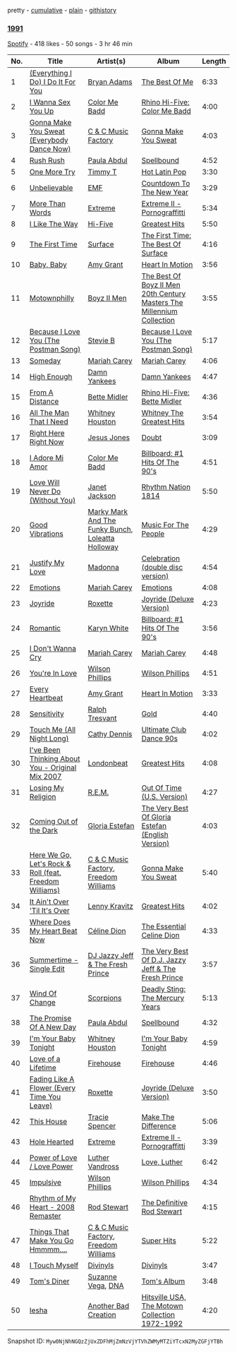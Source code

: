 pretty - [cumulative](/playlists/cumulative/6ATJMRUakF2bhZcPBYjnD5.md) - [plain](/playlists/plain/6ATJMRUakF2bhZcPBYjnD5) - [githistory](https://github.githistory.xyz/mackorone/spotify-playlist-archive/blob/main/playlists/plain/6ATJMRUakF2bhZcPBYjnD5)

### [1991](https://open.spotify.com/playlist/6ATJMRUakF2bhZcPBYjnD5)

> 

[Spotify](https://open.spotify.com/user/spotify) - 418 likes - 50 songs - 3 hr 46 min

| No. | Title | Artist(s) | Album | Length |
|---|---|---|---|---|
| 1 | [\(Everything I Do\) I Do It For You](https://open.spotify.com/track/1ciy5CRswf24uRe815Wnve) | [Bryan Adams](https://open.spotify.com/artist/3Z02hBLubJxuFJfhacLSDc) | [The Best Of Me](https://open.spotify.com/album/21hEsQUnuxQw3mFKL9O35g) | 6:33 |
| 2 | [I Wanna Sex You Up](https://open.spotify.com/track/07efOAoPwcRdd4W6gi8BRF) | [Color Me Badd](https://open.spotify.com/artist/1QtIfAa6y7w2JhxYJhYeUG) | [Rhino Hi\-Five: Color Me Badd](https://open.spotify.com/album/2cvWdf4DRETYWWibcjQuue) | 4:00 |
| 3 | [Gonna Make You Sweat \(Everybody Dance Now\)](https://open.spotify.com/track/36rXHqN7D1ETFhyKXXKs4w) | [C & C Music Factory](https://open.spotify.com/artist/7krx6UBDKLwE0q3s3fesqF) | [Gonna Make You Sweat](https://open.spotify.com/album/5obiQeM3NZ4NMsoeVxNDxw) | 4:03 |
| 4 | [Rush Rush](https://open.spotify.com/track/015qd1I4v00JIoK7yOUgKC) | [Paula Abdul](https://open.spotify.com/artist/4PpmBoqphQusNFsxuVKb6j) | [Spellbound](https://open.spotify.com/album/6gHhunUztPgpyBmzeie6MH) | 4:52 |
| 5 | [One More Try](https://open.spotify.com/track/54KOZ6Ivk9Aj599agfNTcf) | [Timmy T](https://open.spotify.com/artist/5gqcLXiJcBVEduXVle7JN1) | [Hot Latin Pop](https://open.spotify.com/album/3oZwKEJvFfgsYB3KUA12NG) | 3:30 |
| 6 | [Unbelievable](https://open.spotify.com/track/1GkRtFi1i90d3QngEVQTDY) | [EMF](https://open.spotify.com/artist/39oSLGo3HkaeYXzUEGgAGQ) | [Countdown To The New Year](https://open.spotify.com/album/5FXKTAsu4P2YjPKyuHr9Sl) | 3:29 |
| 7 | [More Than Words](https://open.spotify.com/track/1gVgkQFOKa8Wc1HYsJtPdH) | [Extreme](https://open.spotify.com/artist/6w7j5wQ5AI5OQYlcM15s2L) | [Extreme II \- Pornograffitti](https://open.spotify.com/album/7DKHQxJTI32UyCdDdGwvRC) | 5:34 |
| 8 | [I Like The Way](https://open.spotify.com/track/0flZtKtmkZMNqFF7V7Yfmu) | [Hi\-Five](https://open.spotify.com/artist/0EVUivUkugMtNF09L4QBMH) | [Greatest Hits](https://open.spotify.com/album/50q6yYmQ9Mzk4L95sxGXib) | 5:50 |
| 9 | [The First Time](https://open.spotify.com/track/4iqnWPNCt4hhZ96KhjlJKq) | [Surface](https://open.spotify.com/artist/7dXeJ8kAqTqtvNWQNV3sdU) | [The First Time: The Best Of Surface](https://open.spotify.com/album/7xc458qB6WtWcmZt0CqWXk) | 4:16 |
| 10 | [Baby, Baby](https://open.spotify.com/track/3IDsegNBHC4pjGCOMTQYlU) | [Amy Grant](https://open.spotify.com/artist/72Nhcx7prNk2ZCxhx0Y5es) | [Heart In Motion](https://open.spotify.com/album/6YbWlg2x8aIHASDTunWF8H) | 3:56 |
| 11 | [Motownphilly](https://open.spotify.com/track/4wDSLkTUIpRsn3UbCzW9wV) | [Boyz II Men](https://open.spotify.com/artist/6O74knDqdv3XaWtkII7Xjp) | [The Best Of Boyz II Men 20th Century Masters The Millennium Collection](https://open.spotify.com/album/1aVyRcDS6m2qIyiSgCj4ge) | 3:55 |
| 12 | [Because I Love You \(The Postman Song\)](https://open.spotify.com/track/7KVrjDjOJiIHwGagvIt3cA) | [Stevie B](https://open.spotify.com/artist/6V7pNWhlJpD0s0bMdB1PU9) | [Because I Love You \(The Postman Song\)](https://open.spotify.com/album/6J68u4sGlHkZdHTxKROMA4) | 5:17 |
| 13 | [Someday](https://open.spotify.com/track/6TSM5vkz0WzyZsNAKKYDcw) | [Mariah Carey](https://open.spotify.com/artist/4iHNK0tOyZPYnBU7nGAgpQ) | [Mariah Carey](https://open.spotify.com/album/5SwNGsGw1I8H361DKiYnnn) | 4:06 |
| 14 | [High Enough](https://open.spotify.com/track/5t5rCnsgRBtcKqTB7SbD1Q) | [Damn Yankees](https://open.spotify.com/artist/7ihLzUpuNecU5VBkvOUDNq) | [Damn Yankees](https://open.spotify.com/album/2GSZ2kruaBmA5hR9xngeBX) | 4:47 |
| 15 | [From A Distance](https://open.spotify.com/track/2XERGeQnNj6Huz5wGCIKMs) | [Bette Midler](https://open.spotify.com/artist/13y0kncDD4J9wxCyfKr10W) | [Rhino Hi\-Five: Bette Midler](https://open.spotify.com/album/3mgn1ZXOltYngM0379LDHJ) | 4:36 |
| 16 | [All The Man That I Need](https://open.spotify.com/track/3lHJkG9kcsgsfjlEH2tkxi) | [Whitney Houston](https://open.spotify.com/artist/6XpaIBNiVzIetEPCWDvAFP) | [Whitney The Greatest Hits](https://open.spotify.com/album/4bXTYQ8nVBYO4k3C3TOVri) | 3:54 |
| 17 | [Right Here Right Now](https://open.spotify.com/track/3fcGGP62sllcNEhuFJVYeC) | [Jesus Jones](https://open.spotify.com/artist/0roeI3yPusDWwWRzAqTopw) | [Doubt](https://open.spotify.com/album/7hKst6QIxeAcpOx3o2y6mi) | 3:09 |
| 18 | [I Adore Mi Amor](https://open.spotify.com/track/2IcvNE6okbSq18lajo3SYE) | [Color Me Badd](https://open.spotify.com/artist/1QtIfAa6y7w2JhxYJhYeUG) | [Billboard: \#1 Hits Of The 90's](https://open.spotify.com/album/3UTqjsuiNuQ9uxxXyS8qa1) | 4:51 |
| 19 | [Love Will Never Do \(Without You\)](https://open.spotify.com/track/1SkJ8HjZUZRPYT3R2rh5sA) | [Janet Jackson](https://open.spotify.com/artist/4qwGe91Bz9K2T8jXTZ815W) | [Rhythm Nation 1814](https://open.spotify.com/album/4OD3LU6001esAtFshDX46M) | 5:50 |
| 20 | [Good Vibrations](https://open.spotify.com/track/5hWdgGVcfTeLPAiHM6EZG9) | [Marky Mark And The Funky Bunch](https://open.spotify.com/artist/4046bnFxFJdLEtG7F2qXaV), [Loleatta Holloway](https://open.spotify.com/artist/3m5hegxlB80Z2zQb1893pc) | [Music For The People](https://open.spotify.com/album/03ZfzcyHfeWSuADL87VuTQ) | 4:29 |
| 21 | [Justify My Love](https://open.spotify.com/track/6BWRvw630R8z2vNMok6quI) | [Madonna](https://open.spotify.com/artist/6tbjWDEIzxoDsBA1FuhfPW) | [Celebration \(double disc version\)](https://open.spotify.com/album/43lok9zd7BW5CoYkXZs7S0) | 4:54 |
| 22 | [Emotions](https://open.spotify.com/track/0cELvuwJW1acISUHYB6suj) | [Mariah Carey](https://open.spotify.com/artist/4iHNK0tOyZPYnBU7nGAgpQ) | [Emotions](https://open.spotify.com/album/0SHpIbyBLUugMXsl3yNkUz) | 4:08 |
| 23 | [Joyride](https://open.spotify.com/track/2IbIlJrDkaG42bwzskcnJL) | [Roxette](https://open.spotify.com/artist/2SHhfs4BiDxGQ3oxqf0UHY) | [Joyride \(Deluxe Version\)](https://open.spotify.com/album/5SwZnq5e3u7DkkNnSNHp5R) | 4:23 |
| 24 | [Romantic](https://open.spotify.com/track/4WmCoqweV6nXrSogoAo12a) | [Karyn White](https://open.spotify.com/artist/5lJBrQQ88JjskJmJeVKX4F) | [Billboard: \#1 Hits Of The 90's](https://open.spotify.com/album/3UTqjsuiNuQ9uxxXyS8qa1) | 3:56 |
| 25 | [I Don't Wanna Cry](https://open.spotify.com/track/1hFtJ5rV3aAm58ErijHdFO) | [Mariah Carey](https://open.spotify.com/artist/4iHNK0tOyZPYnBU7nGAgpQ) | [Mariah Carey](https://open.spotify.com/album/5SwNGsGw1I8H361DKiYnnn) | 4:48 |
| 26 | [You're In Love](https://open.spotify.com/track/5KNbCF0FpIWuPE8x6bhGgw) | [Wilson Phillips](https://open.spotify.com/artist/1yMYjh77WgOVafRkI50mim) | [Wilson Phillips](https://open.spotify.com/album/1Xi55xFMaymXdSWshmxhw2) | 4:51 |
| 27 | [Every Heartbeat](https://open.spotify.com/track/55lX3vm1G35mUpawXHK5Te) | [Amy Grant](https://open.spotify.com/artist/72Nhcx7prNk2ZCxhx0Y5es) | [Heart In Motion](https://open.spotify.com/album/6YbWlg2x8aIHASDTunWF8H) | 3:33 |
| 28 | [Sensitivity](https://open.spotify.com/track/4DiUxQNvWZUSH92yfF17GU) | [Ralph Tresvant](https://open.spotify.com/artist/6MLDcHrNh4OqxDZAjMt5pt) | [Gold](https://open.spotify.com/album/7r7Vb7w9Fc3kUDNgIlPIxk) | 4:40 |
| 29 | [Touch Me \(All Night Long\)](https://open.spotify.com/track/5lS6bmsYsoBLsaWcqSuajl) | [Cathy Dennis](https://open.spotify.com/artist/2zVsfeSyFbCey7rq7PasHp) | [Ultimate Club Dance 90s](https://open.spotify.com/album/6vreeK6rwyqgpjGdlgvwkT) | 4:02 |
| 30 | [I've Been Thinking About You \- Original Mix 2007](https://open.spotify.com/track/6ixo9JA1iCxGVJKTOS2NZv) | [Londonbeat](https://open.spotify.com/artist/0gcMPgunYh4rX1UOdvZKBn) | [Greatest Hits](https://open.spotify.com/album/7jrKEx9H523BAOJxURI5XM) | 4:08 |
| 31 | [Losing My Religion](https://open.spotify.com/track/74EV0g12ihUoOUXMprFpZB) | [R.E.M.](https://open.spotify.com/artist/4KWTAlx2RvbpseOGMEmROg) | [Out Of Time \(U.S\. Version\)](https://open.spotify.com/album/4v5hSLj6ClyLqj2nnaPbfD) | 4:27 |
| 32 | [Coming Out of the Dark](https://open.spotify.com/track/0Fb6eQPsYcCABYtzDDymjE) | [Gloria Estefan](https://open.spotify.com/artist/5IFCkqu9J6xdWeYMk5I889) | [The Very Best Of Gloria Estefan \(English Version\)](https://open.spotify.com/album/1Hx9JuA0e9dAm5z6f0oNE6) | 4:03 |
| 33 | [Here We Go, Let's Rock & Roll \(feat\. Freedom Williams\)](https://open.spotify.com/track/0whwYFXgGNg14O8hdHguzV) | [C & C Music Factory](https://open.spotify.com/artist/7krx6UBDKLwE0q3s3fesqF), [Freedom Williams](https://open.spotify.com/artist/08MVPakTEdRJimQNV61NFR) | [Gonna Make You Sweat](https://open.spotify.com/album/5obiQeM3NZ4NMsoeVxNDxw) | 5:40 |
| 34 | [It Ain't Over 'Til It's Over](https://open.spotify.com/track/3aZPzF7Sr0zy3K0EkKyEzk) | [Lenny Kravitz](https://open.spotify.com/artist/5gznATMVO85ZcLTkE9ULU7) | [Greatest Hits](https://open.spotify.com/album/1cW0de5T5fdedlS4YqvyCv) | 4:02 |
| 35 | [Where Does My Heart Beat Now](https://open.spotify.com/track/6pONsBNsDdUc4wYqsDYPo0) | [Céline Dion](https://open.spotify.com/artist/4S9EykWXhStSc15wEx8QFK) | [The Essential Celine Dion](https://open.spotify.com/album/4Weiw9hd6IyxyjRyeDp3dF) | 4:33 |
| 36 | [Summertime \- Single Edit](https://open.spotify.com/track/5cFcWAWIcnV38t4YCWQiZZ) | [DJ Jazzy Jeff & The Fresh Prince](https://open.spotify.com/artist/1mG23iQeR29Ojhq89D5gbh) | [The Very Best Of D.J\. Jazzy Jeff & The Fresh Prince](https://open.spotify.com/album/5eQ9JU8EcJprur3vZRRRwQ) | 3:57 |
| 37 | [Wind Of Change](https://open.spotify.com/track/4YJ4n7DsZhR5hrnsMfn6zV) | [Scorpions](https://open.spotify.com/artist/27T030eWyCQRmDyuvr1kxY) | [Deadly Sting: The Mercury Years](https://open.spotify.com/album/6aiwtadb1HB5ImfuFgX4r7) | 5:13 |
| 38 | [The Promise Of A New Day](https://open.spotify.com/track/5m8xVZhlM7E2mL9uuxZpF6) | [Paula Abdul](https://open.spotify.com/artist/4PpmBoqphQusNFsxuVKb6j) | [Spellbound](https://open.spotify.com/album/6gHhunUztPgpyBmzeie6MH) | 4:32 |
| 39 | [I'm Your Baby Tonight](https://open.spotify.com/track/3SmPl0CGxvvkQCrTv7edEE) | [Whitney Houston](https://open.spotify.com/artist/6XpaIBNiVzIetEPCWDvAFP) | [I'm Your Baby Tonight](https://open.spotify.com/album/5LaUUDnUTySWnJLj1xiBnw) | 4:59 |
| 40 | [Love of a Lifetime](https://open.spotify.com/track/2kDH08boXJyhKMl5hnZbrE) | [Firehouse](https://open.spotify.com/artist/28pS8WVbFstY0o1SrqCf8I) | [Firehouse](https://open.spotify.com/album/1qO6xwjpMSZ5qLexoXs43T) | 4:46 |
| 41 | [Fading Like A Flower \(Every Time You Leave\)](https://open.spotify.com/track/7qSd3WHSPUtmt6c36pwJaY) | [Roxette](https://open.spotify.com/artist/2SHhfs4BiDxGQ3oxqf0UHY) | [Joyride \(Deluxe Version\)](https://open.spotify.com/album/5SwZnq5e3u7DkkNnSNHp5R) | 3:50 |
| 42 | [This House](https://open.spotify.com/track/10JIQ4VbdRMlqvSJGvi7El) | [Tracie Spencer](https://open.spotify.com/artist/2SwRWWKpFqktihz7o2rfYX) | [Make The Difference](https://open.spotify.com/album/1CZmsAq5Cgko835mlYVoB0) | 5:06 |
| 43 | [Hole Hearted](https://open.spotify.com/track/1cItNpcJskTVETprljc7HV) | [Extreme](https://open.spotify.com/artist/6w7j5wQ5AI5OQYlcM15s2L) | [Extreme II \- Pornograffitti](https://open.spotify.com/album/7DKHQxJTI32UyCdDdGwvRC) | 3:39 |
| 44 | [Power of Love / Love Power](https://open.spotify.com/track/5r0v9CyX7CblZkQUltCUX3) | [Luther Vandross](https://open.spotify.com/artist/19y5MFBH7gohEdGwKM7QsP) | [Love, Luther](https://open.spotify.com/album/4WuUrS1xAamOUSmov8UBc3) | 6:42 |
| 45 | [Impulsive](https://open.spotify.com/track/2lxfnTyWxW381PXDm9Mg77) | [Wilson Phillips](https://open.spotify.com/artist/1yMYjh77WgOVafRkI50mim) | [Wilson Phillips](https://open.spotify.com/album/1Xi55xFMaymXdSWshmxhw2) | 4:34 |
| 46 | [Rhythm of My Heart \- 2008 Remaster](https://open.spotify.com/track/0fLgxhfATkNRJGca4rCu9X) | [Rod Stewart](https://open.spotify.com/artist/2y8Jo9CKhJvtfeKOsYzRdT) | [The Definitive Rod Stewart](https://open.spotify.com/album/16B8kK28QgKIYTb7XyLMuj) | 4:15 |
| 47 | [Things That Make You Go Hmmmm....](https://open.spotify.com/track/1sHU0mVyfc0QFZrsNzN1DM) | [C & C Music Factory](https://open.spotify.com/artist/7krx6UBDKLwE0q3s3fesqF), [Freedom Williams](https://open.spotify.com/artist/08MVPakTEdRJimQNV61NFR) | [Super Hits](https://open.spotify.com/album/5LZ9AHzmXsU55tpB3DNnpv) | 5:22 |
| 48 | [I Touch Myself](https://open.spotify.com/track/6oNvmplQGUkmAh441Teows) | [Divinyls](https://open.spotify.com/artist/5t06MTkDD3yr5LVs3YFLQC) | [Divinyls](https://open.spotify.com/album/50bQGJWB4VoD1GY3c4vYbv) | 3:47 |
| 49 | [Tom's Diner](https://open.spotify.com/track/7f9sC9fvtjYSZYOLSmKJlq) | [Suzanne Vega](https://open.spotify.com/artist/3X0tJzVYoWlfjLYI0Ridsw), [DNA](https://open.spotify.com/artist/2rGm8R7YDTbqDCVlNssQyL) | [Tom's Album](https://open.spotify.com/album/0eV4zOG2uMHbQoexXCkK4z) | 3:48 |
| 50 | [Iesha](https://open.spotify.com/track/6wqqfVsedLcg6JEQFvMovB) | [Another Bad Creation](https://open.spotify.com/artist/454VBUMshEg0sxzoWKTYbT) | [Hitsville USA, The Motown Collection 1972\-1992](https://open.spotify.com/album/2e6N9mz4kFIR1sM9givKpK) | 4:20 |

Snapshot ID: `Myw0NjNhNGQzZjUxZDFhMjZmNzVjYTVhZWMyMTZiYTcxN2MyZGFjYTBh`
